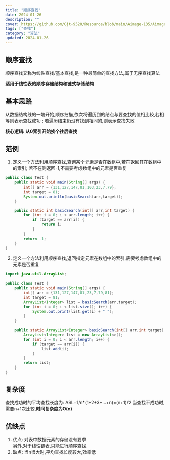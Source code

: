 ```yaml
---
title: "顺序查找"
date: 2024-01-26
description: ""
cover: https://github.com/Gjt-9520/Resource/blob/main/Aimage-135/Aimage50.jpg?raw=true
tags: ["查找"]
category: "算法"
updated: 2024-01-26
---
```


## 顺序查找

顺序查找又称为线性查找/基本查找,是一种最简单的查找方法,属于无序查找算法

**适用于线性表的顺序存储结构和链式存储结构**

## 基本思路 

从数据结构线的一端开始,顺序扫描,依次将遍历到的结点与要查找的值相比较,若相等则表示查找成功 ; 若遍历结束仍没有找到相同的,则表示查找失败

**核心逻辑: 从0索引开始挨个往后查找**

## 范例 

1. 定义一个方法利用顺序查找,查询某个元素是否在数组中,若在返回其在数组中的索引; 若不在则返回-1,不需要考虑数组中的元素是否重复

```java
public class Test {
    public static void main(String[] args) {
        int[] arr = {131,127,147,81,103,23,7,79};
        int target = 81;
        System.out.println(basicSearch(arr,target));
    }

    public static int basicSearch(int[] arr,int target) {
        for (int i = 0; i < arr.length; i++) {
            if (target == arr[i]) {
                return i;
            }
        }
        return -1;
    }
}
```

2. 定义一个方法利用顺序查找,返回指定元素在数组中的索引,需要考虑数组中的元素是否重复

```java
import java.util.ArrayList;

public class Test {
    public static void main(String[] args) {
        int[] arr = {131,127,147,81,23,7,79,81};
        int target = 81;
        ArrayList<Integer> list = basicSearch(arr,target);
        for (int i = 0; i < list.size(); i++) {
            System.out.print(list.get(i) + " ");
        }
    }

    public static ArrayList<Integer> basicSearch(int[] arr,int target) {
        ArrayList<Integer> list = new ArrayList<>();
        for (int i = 0; i < arr.length; i++) {
            if (target == arr[i]) {
                list.add(i);
            }
        }
        return list;
    }
}
```

## 复杂度

查找成功时的平均查找长度为: ASL=1/n*(1+2+3+...+n)=(n+1)/2
当查找不成功时,需要n+1次比较,**时间复杂度为O(n)**     

## 优缺点

1. 优点: 对表中数据元素的存储没有要求   
另外,对于线性链表,只能进行顺序查找   
2. 缺点: 当n很大时,平均查找长度较大,效率低